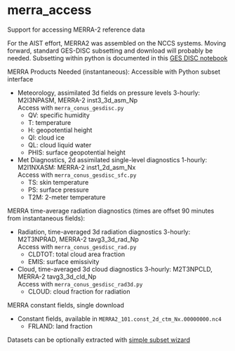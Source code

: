 # merra_access
Support for accessing MERRA-2 reference data

For the AIST effort, MERRA2 was assembled on the NCCS systems. 
Moving forward, standard GES-DISC subsetting and download will probably be needed. Subsetting within python is documented in this [GES DISC notebook](https://disc.gsfc.nasa.gov/information/howto?title=How%20to%20Use%20the%20Web%20Services%20API%20for%20Subsetting%20MERRA-2%20Data)

MERRA Products Needed (instantaneous): Accessible with Python subset interface

* Meteorology, assimilated 3d fields on pressure levels 3-hourly: M2I3NPASM, MERRA-2 inst3_3d_asm_Np  
Access with `merra_conus_gesdisc.py`
    - QV: specific humidity
    - T: temperature
    - H: geopotential height
    - QI: cloud ice
    - QL: cloud liquid water
    - PHIS: surface geopotential height
* Met Diagnostics, 2d assimilated single-level diagnostics 1-hourly: M2I1NXASM: MERRA-2 inst1_2d_asm_Nx  
Access with `merra_conus_gesdisc_sfc.py`
    - TS: skin temperature
    - PS: surface pressure
    - T2M: 2-meter temperature

MERRA time-average radiation diagnostics (times are offset 90 minutes from instantaneous fields): 

* Radiation, time-averaged 3d radiation diagnostics 3-hourly: M2T3NPRAD, MERRA-2 tavg3_3d_rad_Np  
Access with `merra_conus_gesdisc_rad.py`
    - CLDTOT: total cloud area fraction
    - EMIS: surface emissivity
* Cloud, time-averaged 3d cloud diagnostics 3-hourly: M2T3NPCLD, MERRA-2 tavg3_3d_cld_Np  
Access with `merra_conus_gesdisc_rad3d.py`
    - CLOUD: cloud fraction for radiation
    
MERRA constant fields, single download    

* Constant fields, available in `MERRA2_101.const_2d_ctm_Nx.00000000.nc4`
    - FRLAND: land fraction
    
Datasets can be optionally extracted with [simple subset wizard](https://disc.gsfc.nasa.gov/SSW)

